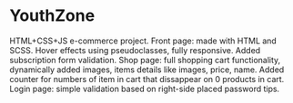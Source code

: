 # YouthZone
HTML+CSS+JS e-commerce project.
Front page: made with HTML and SCSS. Hover effects using pseudoclasses, fully responsive. Added subscription form validation.
Shop page: full shopping cart functionality, dynamically added images, items details like images, price, name.
Added counter for numbers of item in cart that dissappear on 0 products in cart.
Login page: simple validation based on right-side placed password tips.
